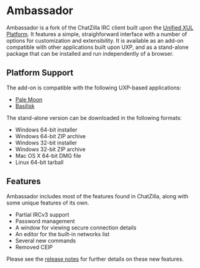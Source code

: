 # Ambassador

Ambassador is a fork of the ChatZilla IRC client built upon the [Unified XUL Platform](https://github.com/moonchildproductions/uxp). It features a simple, straighforward interface with a number of options for customization and extensibility. It is available as an add-on compatible with other applications built upon UXP, and as a stand-alone package that can be installed and run independently of a browser.

## Platform Support

The add-on is compatible with the following UXP-based applications:
- [Pale Moon](http://www.palemoon.org/)
- [Basilisk](http://basilisk-browser.org/)

The stand-alone version can be downloaded in the following formats:
- Windows 64-bit installer
- Windows 64-bit ZIP archive
- Windows 32-bit installer
- Windows 32-bit ZIP archive
- Mac OS X 64-bit DMG file
- Linux 64-bit tarball

## Features

Ambassador includes most of the features found in ChatZilla, along with some unique features of its own.
- Partial IRCv3 support
- Password management
- A window for viewing secure connection details
- An editor for the built-in networks list
- Several new commands
- Removed CEIP

Please see the [release notes](https://github.com/Ascrod/ambassador/releases/) for further details on these new features.
